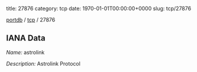 title: 27876
category: tcp
date: 1970-01-01T00:00:00+0000
slug: tcp/27876

[portdb](/) / [tcp](/category/tcp.html) / 27876


## IANA Data

_Name:_ astrolink

_Description:_ Astrolink Protocol

